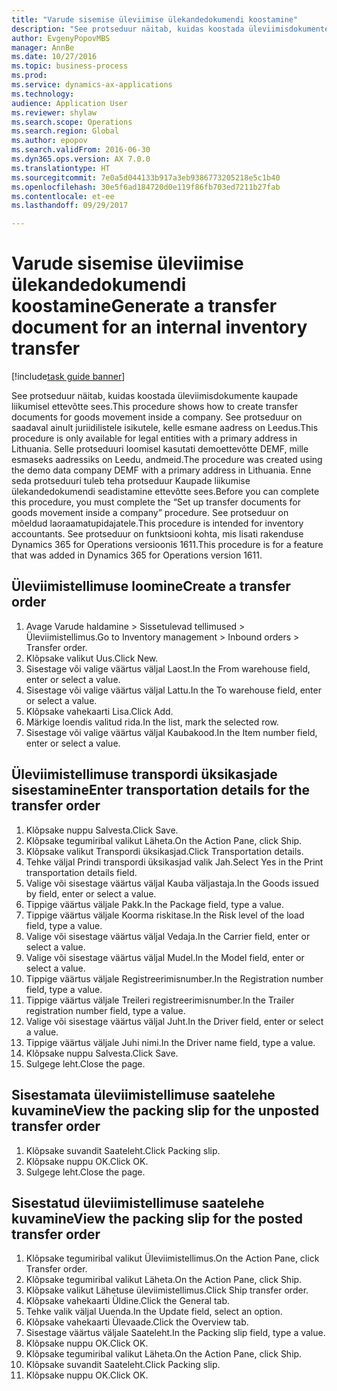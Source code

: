 ```yaml
--- 
title: "Varude sisemise üleviimise ülekandedokumendi koostamine"
description: "See protseduur näitab, kuidas koostada üleviimisdokumente kaupade liikumisel ettevõtte sees."
author: EvgenyPopovMBS
manager: AnnBe
ms.date: 10/27/2016
ms.topic: business-process
ms.prod: 
ms.service: dynamics-ax-applications
ms.technology: 
audience: Application User
ms.reviewer: shylaw
ms.search.scope: Operations
ms.search.region: Global
ms.author: epopov
ms.search.validFrom: 2016-06-30
ms.dyn365.ops.version: AX 7.0.0
ms.translationtype: HT
ms.sourcegitcommit: 7e0a5d044133b917a3eb9386773205218e5c1b40
ms.openlocfilehash: 30e5f6ad184720d0e119f86fb703ed7211b27fab
ms.contentlocale: et-ee
ms.lasthandoff: 09/29/2017

---
```

# <a name="generate-a-transfer-document-for-an-internal-inventory-transfer"></a><span data-ttu-id="a348e-103">Varude sisemise üleviimise ülekandedokumendi koostamine</span><span class="sxs-lookup"><span data-stu-id="a348e-103">Generate a transfer document for an internal inventory transfer</span></span>

[!include[task guide banner](../../includes/task-guide-banner.md)]

<span data-ttu-id="a348e-104">See protseduur näitab, kuidas koostada üleviimisdokumente kaupade liikumisel ettevõtte sees.</span><span class="sxs-lookup"><span data-stu-id="a348e-104">This procedure shows how to create transfer documents for goods movement inside a company.</span></span> <span data-ttu-id="a348e-105">See protseduur on saadaval ainult juriidilistele isikutele, kelle esmane aadress on Leedus.</span><span class="sxs-lookup"><span data-stu-id="a348e-105">This procedure is only available for legal entities with a primary address in Lithuania.</span></span> <span data-ttu-id="a348e-106">Selle protseduuri loomisel kasutati demoettevõtte DEMF, mille esmaseks aadressiks on Leedu, andmeid.</span><span class="sxs-lookup"><span data-stu-id="a348e-106">The procedure was created using the demo data company DEMF with a primary address in Lithuania.</span></span> <span data-ttu-id="a348e-107">Enne seda protseduuri tuleb teha protseduur Kaupade liikumise ülekandedokumendi seadistamine ettevõtte sees.</span><span class="sxs-lookup"><span data-stu-id="a348e-107">Before you can complete this procedure, you must complete the “Set up transfer documents for goods movement inside a company” procedure.</span></span> <span data-ttu-id="a348e-108">See protseduur on mõeldud laoraamatupidajatele.</span><span class="sxs-lookup"><span data-stu-id="a348e-108">This procedure is intended for inventory accountants.</span></span> <span data-ttu-id="a348e-109">See protseduur on funktsiooni kohta, mis lisati rakenduse Dynamics 365 for Operations versioonis 1611.</span><span class="sxs-lookup"><span data-stu-id="a348e-109">This procedure is for a feature that was added in Dynamics 365 for Operations version 1611.</span></span>


## <a name="create-a-transfer-order"></a><span data-ttu-id="a348e-110">Üleviimistellimuse loomine</span><span class="sxs-lookup"><span data-stu-id="a348e-110">Create a transfer order</span></span>
1. <span data-ttu-id="a348e-111">Avage Varude haldamine > Sissetulevad tellimused > Üleviimistellimus.</span><span class="sxs-lookup"><span data-stu-id="a348e-111">Go to Inventory management > Inbound orders > Transfer order.</span></span>
2. <span data-ttu-id="a348e-112">Klõpsake valikut Uus.</span><span class="sxs-lookup"><span data-stu-id="a348e-112">Click New.</span></span>
3. <span data-ttu-id="a348e-113">Sisestage või valige väärtus väljal Laost.</span><span class="sxs-lookup"><span data-stu-id="a348e-113">In the From warehouse field, enter or select a value.</span></span>
4. <span data-ttu-id="a348e-114">Sisestage või valige väärtus väljal Lattu.</span><span class="sxs-lookup"><span data-stu-id="a348e-114">In the To warehouse field, enter or select a value.</span></span>
5. <span data-ttu-id="a348e-115">Klõpsake vahekaarti Lisa.</span><span class="sxs-lookup"><span data-stu-id="a348e-115">Click Add.</span></span>
6. <span data-ttu-id="a348e-116">Märkige loendis valitud rida.</span><span class="sxs-lookup"><span data-stu-id="a348e-116">In the list, mark the selected row.</span></span>
7. <span data-ttu-id="a348e-117">Sisestage või valige väärtus väljal Kaubakood.</span><span class="sxs-lookup"><span data-stu-id="a348e-117">In the Item number field, enter or select a value.</span></span>

## <a name="enter-transportation-details-for-the-transfer-order"></a><span data-ttu-id="a348e-118">Üleviimistellimuse transpordi üksikasjade sisestamine</span><span class="sxs-lookup"><span data-stu-id="a348e-118">Enter transportation details for the transfer order</span></span>
1. <span data-ttu-id="a348e-119">Klõpsake nuppu Salvesta.</span><span class="sxs-lookup"><span data-stu-id="a348e-119">Click Save.</span></span>
2. <span data-ttu-id="a348e-120">Klõpsake tegumiribal valikut Läheta.</span><span class="sxs-lookup"><span data-stu-id="a348e-120">On the Action Pane, click Ship.</span></span>
3. <span data-ttu-id="a348e-121">Klõpsake valikut Transpordi üksikasjad.</span><span class="sxs-lookup"><span data-stu-id="a348e-121">Click Transportation details.</span></span>
4. <span data-ttu-id="a348e-122">Tehke väljal Prindi transpordi üksikasjad valik Jah.</span><span class="sxs-lookup"><span data-stu-id="a348e-122">Select Yes in the Print transportation details field.</span></span>
5. <span data-ttu-id="a348e-123">Valige või sisestage väärtus väljal Kauba väljastaja.</span><span class="sxs-lookup"><span data-stu-id="a348e-123">In the Goods issued by field, enter or select a value.</span></span>
6. <span data-ttu-id="a348e-124">Tippige väärtus väljale Pakk.</span><span class="sxs-lookup"><span data-stu-id="a348e-124">In the Package field, type a value.</span></span>
7. <span data-ttu-id="a348e-125">Tippige väärtus väljale Koorma riskitase.</span><span class="sxs-lookup"><span data-stu-id="a348e-125">In the Risk level of the load field, type a value.</span></span>
8. <span data-ttu-id="a348e-126">Valige või sisestage väärtus väljal Vedaja.</span><span class="sxs-lookup"><span data-stu-id="a348e-126">In the Carrier field, enter or select a value.</span></span>
9. <span data-ttu-id="a348e-127">Valige või sisestage väärtus väljal Mudel.</span><span class="sxs-lookup"><span data-stu-id="a348e-127">In the Model field, enter or select a value.</span></span>
10. <span data-ttu-id="a348e-128">Tippige väärtus väljale Registreerimisnumber.</span><span class="sxs-lookup"><span data-stu-id="a348e-128">In the Registration number field, type a value.</span></span>
11. <span data-ttu-id="a348e-129">Tippige väärtus väljale Treileri registreerimisnumber.</span><span class="sxs-lookup"><span data-stu-id="a348e-129">In the Trailer registration number field, type a value.</span></span>
12. <span data-ttu-id="a348e-130">Valige või sisestage väärtus väljal Juht.</span><span class="sxs-lookup"><span data-stu-id="a348e-130">In the Driver field, enter or select a value.</span></span>
13. <span data-ttu-id="a348e-131">Tippige väärtus väljale Juhi nimi.</span><span class="sxs-lookup"><span data-stu-id="a348e-131">In the Driver name field, type a value.</span></span>
14. <span data-ttu-id="a348e-132">Klõpsake nuppu Salvesta.</span><span class="sxs-lookup"><span data-stu-id="a348e-132">Click Save.</span></span>
15. <span data-ttu-id="a348e-133">Sulgege leht.</span><span class="sxs-lookup"><span data-stu-id="a348e-133">Close the page.</span></span>

## <a name="view-the-packing-slip-for-the-unposted-transfer-order"></a><span data-ttu-id="a348e-134">Sisestamata üleviimistellimuse saatelehe kuvamine</span><span class="sxs-lookup"><span data-stu-id="a348e-134">View the packing slip for the unposted transfer order</span></span>
1. <span data-ttu-id="a348e-135">Klõpsake suvandit Saateleht.</span><span class="sxs-lookup"><span data-stu-id="a348e-135">Click Packing slip.</span></span>
2. <span data-ttu-id="a348e-136">Klõpsake nuppu OK.</span><span class="sxs-lookup"><span data-stu-id="a348e-136">Click OK.</span></span>
3. <span data-ttu-id="a348e-137">Sulgege leht.</span><span class="sxs-lookup"><span data-stu-id="a348e-137">Close the page.</span></span>

## <a name="view-the-packing-slip-for-the-posted-transfer-order"></a><span data-ttu-id="a348e-138">Sisestatud üleviimistellimuse saatelehe kuvamine</span><span class="sxs-lookup"><span data-stu-id="a348e-138">View the packing slip for the posted transfer order</span></span>
1. <span data-ttu-id="a348e-139">Klõpsake tegumiribal valikut Üleviimistellimus.</span><span class="sxs-lookup"><span data-stu-id="a348e-139">On the Action Pane, click Transfer order.</span></span>
2. <span data-ttu-id="a348e-140">Klõpsake tegumiribal valikut Läheta.</span><span class="sxs-lookup"><span data-stu-id="a348e-140">On the Action Pane, click Ship.</span></span>
3. <span data-ttu-id="a348e-141">Klõpsake valikut Lähetuse üleviimistellimus.</span><span class="sxs-lookup"><span data-stu-id="a348e-141">Click Ship transfer order.</span></span>
4. <span data-ttu-id="a348e-142">Klõpsake vahekaarti Üldine.</span><span class="sxs-lookup"><span data-stu-id="a348e-142">Click the General tab.</span></span>
5. <span data-ttu-id="a348e-143">Tehke valik väljal Uuenda.</span><span class="sxs-lookup"><span data-stu-id="a348e-143">In the Update field, select an option.</span></span>
6. <span data-ttu-id="a348e-144">Klõpsake vahekaarti Ülevaade.</span><span class="sxs-lookup"><span data-stu-id="a348e-144">Click the Overview tab.</span></span>
7. <span data-ttu-id="a348e-145">Sisestage väärtus väljale Saateleht.</span><span class="sxs-lookup"><span data-stu-id="a348e-145">In the Packing slip field, type a value.</span></span>
8. <span data-ttu-id="a348e-146">Klõpsake nuppu OK.</span><span class="sxs-lookup"><span data-stu-id="a348e-146">Click OK.</span></span>
9. <span data-ttu-id="a348e-147">Klõpsake tegumiribal valikut Läheta.</span><span class="sxs-lookup"><span data-stu-id="a348e-147">On the Action Pane, click Ship.</span></span>
10. <span data-ttu-id="a348e-148">Klõpsake suvandit Saateleht.</span><span class="sxs-lookup"><span data-stu-id="a348e-148">Click Packing slip.</span></span>
11. <span data-ttu-id="a348e-149">Klõpsake nuppu OK.</span><span class="sxs-lookup"><span data-stu-id="a348e-149">Click OK.</span></span>


